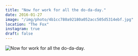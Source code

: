 ```yaml
---
title: "Now for work for all the do-da-day."
date: 2016-01-27
image: "/img/photo/4b1cc780a92180a052acc505d5314ebf.jpg"
location: "The Fox"
instagram: true
draft: false
---
```


![Now for work for all the do-da-day.](/img/photo/4b1cc780a92180a052acc505d5314ebf.jpg)
